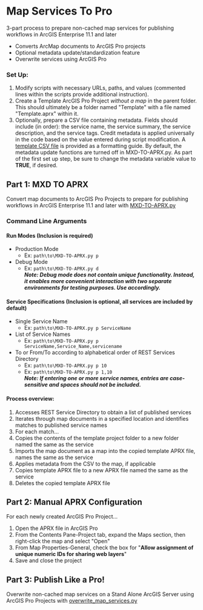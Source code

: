 # Map Services To Pro

3-part process to prepare non-cached map services for publishing workflows in ArcGIS Enterprise 11.1 and later  
- Converts ArcMap documents to ArcGIS Pro projects
- Optional metadata update/standardization feature
- Overwrite services using ArcGIS Pro

### Set Up:  
1. Modify scripts with necessary URLs, paths, and values (commented lines within the scripts provide additional instruction).
2. Create a Template ArcGIS Pro Project *without a map* in the parent folder. This should ultimately be a folder named "Template" with a file named "Template.aprx" within it.
3. Optionally, prepare a CSV file containing metadata. Fields should include (in order): the service name, the service summary, the service description, and the service tags. Credit metadata is applied universally in the code based on the value entered during script modification. A [template CSV file](Metadata.csv) is provided as a formatting guide. By default, the metadata update functions are turned off in MXD-TO-APRX.py. As part of the first set up step, be sure to change the metadata variable value to **TRUE**, if desired.

## **Part 1:** MXD TO APRX  
Convert map documents to ArcGIS Pro Projects to prepare for publishing workflows in ArcGIS Enterprise 11.1 and later with [MXD-TO-APRX.py](MXD-TO-APRX.py)  

### Command Line Arguments  
#### Run Modes (Inclusion is required)  
- Production Mode  
  - Ex: `path\to\MXD-TO-APRX.py p`  
- Debug Mode  
  - Ex: `path\to\MXD-TO-APRX.py d`  
***Note: Debug mode does not contain unique functionality. Instead, it enables more convenient interaction with two separate environments for testing purposes. Use accordingly.***

#### Service Specifications (Inclusion is optional, all services are included by default)  
- Single Service Name  
   - Ex: `path\to\MXD-TO-APRX.py p ServiceName`  
- List of Service Names  
  - Ex: `path\to\MXD-TO-APRX.py p ServiceName,Service_Name,servicename`  
- To or From/To according to alphabetical order of REST Services Directory  
  - Ex: `path\to\MXD-TO-APRX.py p 10`  
  - Ex: `path\to\MXD-TO-APRX.py p 1,10`  
***Note: If entering one or more service names, entries are case-sensitive and spaces should not be included.***  

#### Process overview:  
1. Accesses REST Service Directory to obtain a list of published services
2. Iterates through map documents in a specified location and identifies matches to published service names
3. For each match...
  1. Copies the contents of the template project folder to a new folder named the same as the service
  2. Imports the map document as a map into the copied template APRX file, names the same as the service
  3. Applies metadata from the CSV to the map, if applicable
  4. Copies template APRX file to a new APRX file named the same as the service
  5. Deletes the copied template APRX file

## **Part 2:** Manual APRX Configuration  
For each newly created ArcGIS Pro Project...
1. Open the APRX file in ArcGIS Pro
2. From the Contents Pane-Project tab, expand the Maps section, then right-click the map and select "Open"
3. From Map Properties-General, check the box for "**Allow assignment of unique numeric IDs for sharing web layers**"
4. Save and close the project

## **Part 3:** Publish Like a Pro!  
Overwrite non-cached map services on a Stand Alone ArcGIS Server using ArcGIS Pro Projects with [overwrite_map_services.py](overwrite_map_services.py)  
